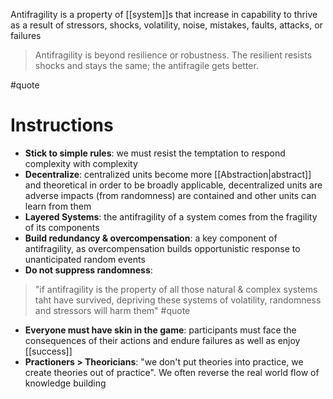 Antifragility is a property of [[system]]s that increase in capability to thrive as a result of stressors, shocks, volatility, noise, mistakes, faults, attacks, or failures

> Antifragility is beyond resilience or robustness. The resilient resists shocks and stays the same; the antifragile gets better.

#quote

# Instructions

- **Stick to simple rules**: we must resist the temptation to respond complexity with complexity
- **Decentralize**: centralized units become more [[Abstraction|abstract]] and theoretical in order to be broadly applicable, decentralized units are adverse impacts (from randomness) are contained and other units can learn from them
- **Layered Systems**: the antifragility of a system comes from the fragility of its components
- **Build redundancy & overcompensation**: a key component of antifragility, as overcompensation builds opportunistic response to unanticipated random events
- **Do not suppress randomness**:

> "if antifragility is the property of all those natural & complex systems taht have survived, depriving these systems of volatility, randomness and stressors will harm them" #quote

- **Everyone must have skin in the game**: participants must face the consequences of their actions and endure failures as well as enjoy [[success]]
- **Practioners > Theoricians**: "we don't put theories into practice, we create theories out of practice". We often reverse the real world flow of knowledge building
